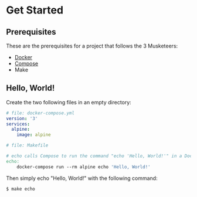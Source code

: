 # Get Started

## Prerequisites

These are the prerequisites for a project that follows the 3 Musketeers:

- [Docker][linkDocker]
- [Compose][linkCompose]
- Make

## Hello, World!

Create the two following files in an empty directory:

```yaml
# file: docker-compose.yml
version: '3'
services:
  alpine:
    image: alpine
```

```makefile
# file: Makefile

# echo calls Compose to run the command "echo 'Hello, World!'" in a Docker container
echo:
	docker-compose run --rm alpine echo 'Hello, World!'
```

Then simply echo "Hello, World!" with the following command:

```bash
$ make echo
```

[linkDocker]: https://docs.docker.com/engine/installation/
[linkCompose]: https://docs.docker.com/compose/install/